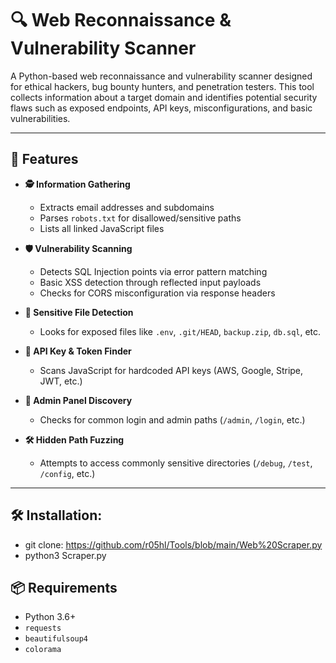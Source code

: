 # 🔍 Web Reconnaissance & Vulnerability Scanner

A Python-based web reconnaissance and vulnerability scanner designed for ethical hackers, bug bounty hunters, and penetration testers. This tool collects information about a target domain and identifies 
potential security flaws such as exposed endpoints, API keys, misconfigurations, and basic vulnerabilities.

---

## 🚀 Features

- **🕵️ Information Gathering**
  - Extracts email addresses and subdomains
  - Parses `robots.txt` for disallowed/sensitive paths
  - Lists all linked JavaScript files

- **🛡️ Vulnerability Scanning**
  - Detects SQL Injection points via error pattern matching
  - Basic XSS detection through reflected input payloads
  - Checks for CORS misconfiguration via response headers

- **📁 Sensitive File Detection**
  - Looks for exposed files like `.env`, `.git/HEAD`, `backup.zip`, `db.sql`, etc.

- **🔐 API Key & Token Finder**
  - Scans JavaScript for hardcoded API keys (AWS, Google, Stripe, JWT, etc.)

- **🔐 Admin Panel Discovery**
  - Checks for common login and admin paths (`/admin`, `/login`, etc.)

- **🛠️ Hidden Path Fuzzing**
  - Attempts to access commonly sensitive directories (`/debug`, `/test`, `/config`, etc.)

---

## 🛠️ Installation:
 - git clone: https://github.com/r05hl/Tools/blob/main/Web%20Scraper.py
 - python3 Scraper.py

## 📦 Requirements

- Python 3.6+
- `requests`
- `beautifulsoup4`
- `colorama`

